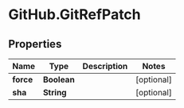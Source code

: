 # GitHub.GitRefPatch

## Properties

Name | Type | Description | Notes
------------ | ------------- | ------------- | -------------
**force** | **Boolean** |  | [optional] 
**sha** | **String** |  | [optional] 


